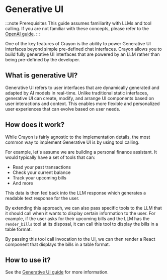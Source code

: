 # Generative UI

:::note Prerequisites
This guide assumes familiarity with LLMs and tool calling. If you are not familiar with these concepts, please refer to the [OpenAI guide](https://platform.openai.com/docs/guides/function-calling).
:::

One of the key features of Crayon is the ability to power Generative UI interfaces beyond simple pre-defined chat interfaces. Crayon allows you to build fully generative UI interfaces
that are powered by an LLM rather than being pre-defined by the developer.

## What is generative UI?
Generative UI refers to user interfaces that are dynamically generated and adapted by AI models in real-time. Unlike traditional static interfaces, generative UI can create, modify, and arrange UI components based on user interactions and context. This enables more flexible and personalized user experiences that can evolve based on user needs.

## How does it work?
While Crayon is fairly agnostic to the implementation details, the most common way to implement Generative UI is by using tool calling.

For example, let's assume we are building a personal finance assistant. It would typically have a set of tools that can:
- Read your past transactions
- Check your current balance
- Track your upcoming bills
- And more

This data is then fed back into the LLM response which generates a readable text response for the user.

By extending this approach, we can also pass specific tools to the LLM that it should call when it wants to display certain information to the user.
For example, if the user asks for their upcoming bills and the LLM has the `render_bills` tool at its disposal, it can call this tool to display the bills in a table format.

By passing this tool call invocation to the UI, we can then render a React component that displays the bills in a table format.

## How to use it?
See the [Generative UI guide](/docs/guides/generative-ui) for more information.
